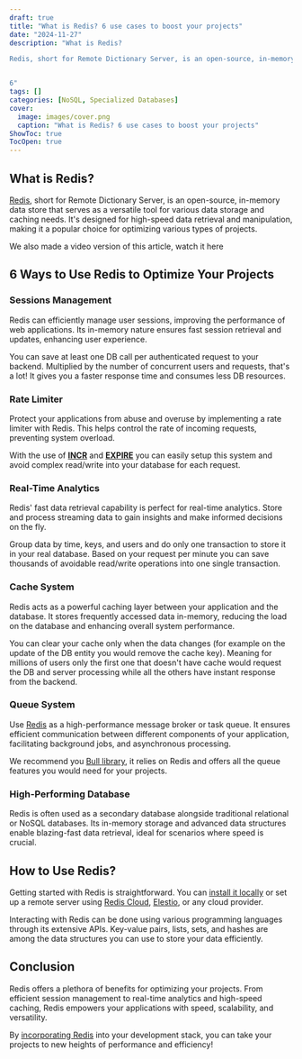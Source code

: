 ```yaml
---
draft: true
title: "What is Redis? 6 use cases to boost your projects"
date: "2024-11-27"
description: "What is Redis?

Redis, short for Remote Dictionary Server, is an open-source, in-memory data store that serves as a versatile tool for various data storage and caching needs. It's designed for high-speed data retrieval and manipulation, making it a popular choice for optimizing various types of projects.


6"
tags: []
categories: [NoSQL, Specialized Databases]
cover:
  image: images/cover.png
  caption: "What is Redis? 6 use cases to boost your projects"
ShowToc: true
TocOpen: true
---
```



## What is Redis?

[Redis](https://elest.io/open-source/redis?ref=blog.elest.io), short for Remote Dictionary Server, is an open\-source, in\-memory data store that serves as a versatile tool for various data storage and caching needs. It's designed for high\-speed data retrieval and manipulation, making it a popular choice for optimizing various types of projects.



We also made a video version of this article, watch it here



## 6 Ways to Use Redis to Optimize Your Projects

### Sessions Management

Redis can efficiently manage user sessions, improving the performance of web applications. Its in\-memory nature ensures fast session retrieval and updates, enhancing user experience.

You can save at least one DB call per authenticated request to your backend. Multiplied by the number of concurrent users and requests, that's a lot! It gives you a faster response time and consumes less DB resources.

### Rate Limiter

Protect your applications from abuse and overuse by implementing a rate limiter with Redis. This helps control the rate of incoming requests, preventing system overload.

With the use of [**INCR**](https://redis.io/commands/incr/?ref=blog.elest.io) and [**EXPIRE**](https://redis.io/commands/expire/?ref=blog.elest.io) you can easily setup this system and avoid complex read/write into your database for each request.

### Real\-Time Analytics

Redis' fast data retrieval capability is perfect for real\-time analytics. Store and process streaming data to gain insights and make informed decisions on the fly.

Group data by time, keys, and users and do only one transaction to store it in your real database. Based on your request per minute you can save thousands of avoidable read/write operations into one single transaction.

### Cache System

Redis acts as a powerful caching layer between your application and the database. It stores frequently accessed data in\-memory, reducing the load on the database and enhancing overall system performance.

You can clear your cache only when the data changes (for example on the update of the DB entity you would remove the cache key). Meaning for millions of users only the first one that doesn't have cache would request the DB and server processing while all the others have instant response from the backend.

### Queue System

Use [Redis](https://elest.io/open-source/redis?ref=blog.elest.io) as a high\-performance message broker or task queue. It ensures efficient communication between different components of your application, facilitating background jobs, and asynchronous processing.

We recommend you [Bull library](https://github.com/OptimalBits/bull?ref=blog.elest.io), it relies on Redis and offers all the queue features you would need for your projects.

### High\-Performing Database

Redis is often used as a secondary database alongside traditional relational or NoSQL databases. Its in\-memory storage and advanced data structures enable blazing\-fast data retrieval, ideal for scenarios where speed is crucial.

## How to Use Redis?

Getting started with Redis is straightforward. You can [install it locally](https://redis.io/docs/getting-started/installation/?ref=blog.elest.io) or set up a remote server using [Redis Cloud](https://redis.com/redis-enterprise-cloud/pricing/?ref=blog.elest.io), [Elestio](https://elest.io/?ref=blog.elest.io), or any cloud provider. 

Interacting with Redis can be done using various programming languages through its extensive APIs. Key\-value pairs, lists, sets, and hashes are among the data structures you can use to store your data efficiently.

## Conclusion

Redis offers a plethora of benefits for optimizing your projects. From efficient session management to real\-time analytics and high\-speed caching, Redis empowers your applications with speed, scalability, and versatility. 

By [incorporating Redis](https://elest.io/open-source/redis?ref=blog.elest.io) into your development stack, you can take your projects to new heights of performance and efficiency!




